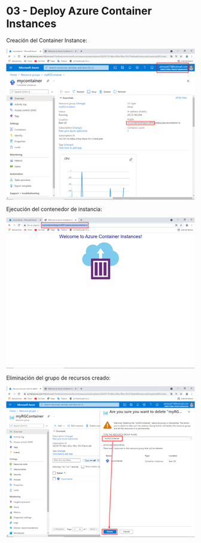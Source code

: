 

#	03 - Deploy Azure Container Instances



Creación del Container Instance:

![03-ContainerInstance](Evidencias/03-ContainerInstance_1.png)



Ejecución del contenedor de instancia:

![03-ContainerInstance_2](Evidencias/03-ContainerInstance_2.png)



Eliminación del grupo de recursos creado:

![03-ContainerInstance_3](Evidencias/03-ContainerInstance_3.png)







